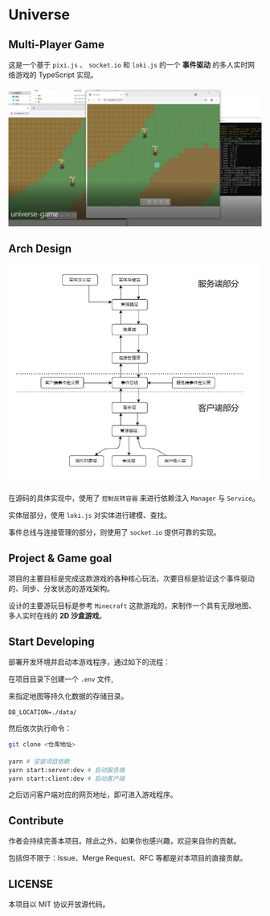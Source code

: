# Universe

## Multi-Player Game

这是一个基于 `pixi.js` 、 `socket.io` 和 `loki.js` 的一个 **事件驱动** 的多人实时网络游戏的 TypeScript 实现。

![](./docs/pic1.png)

## Arch Design

![](./docs/pic2.png)

在源码的具体实现中，使用了 `控制反转容器` 来进行依赖注入 `Manager` 与 `Service`。

实体层部分，使用 `loki.js` 对实体进行建模、查找。

事件总线与连接管理的部分，则使用了 `socket.io` 提供可靠的实现。

## Project & Game goal

项目的主要目标是完成这款游戏的各种核心玩法，次要目标是验证这个事件驱动的、同步、分发状态的游戏架构。

设计的主要游玩目标是参考 `Minecraft` 这款游戏的，来制作一个具有无限地图、多人实时在线的 **2D 沙盒游戏**。

## Start Developing

部署开发环境并启动本游戏程序，通过如下的流程：

在项目目录下创建一个 `.env` 文件, 

来指定地图等持久化数据的存储目录。

```
DB_LOCATION=./data/
```

然后依次执行命令：

```bash
git clone <仓库地址>

yarn # 安装项目依赖
yarn start:server:dev # 启动服务端
yarn start:client:dev # 启动客户端
```
之后访问客户端对应的网页地址，即可进入游戏程序。

## Contribute

作者会持续完善本项目。除此之外，如果你也感兴趣，欢迎来自你的贡献。

包括但不限于：Issue、Merge Request、RFC 等都是对本项目的直接贡献。

## LICENSE

本项目以 MIT 协议开放源代码。
